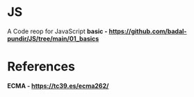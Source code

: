 # JS
A Code reop for JavaScript <b>
basic - https://github.com/badal-pundir/JS/tree/main/01_basics
# References
ECMA - https://tc39.es/ecma262/
